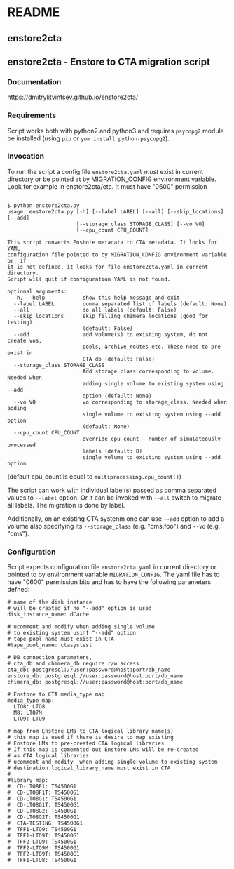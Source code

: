 # README

## enstore2cta

## enstore2cta - Enstore to CTA migration script

### Documentation

https://dmitrylitvintsev.github.io/enstore2cta/

### Requirements

Script works both with python2 and python3 and requires `psycopg2` module be installed (using `pip` or `yum install python-psycopg2`).

### Invocation

To run the script a config file `enstore2cta.yaml` _must_ exist in current directory or be pointed at by MIGRATION\_CONFIG environment variable. Look for example in enstore2cta/etc. It must have "0600" permission

```

$ python enstore2cta.py
usage: enstore2cta.py [-h] [--label LABEL] [--all] [--skip_locations] [--add]
                      [--storage_class STORAGE_CLASS] [--vo VO]
                      [--cpu_count CPU_COUNT]

This script converts Enstore metadata to CTA metadata. It looks for YAML
configuration file pointed to by MIGRATION_CONFIG environment variable or, if
it is not defined, it looks for file enstore2cta.yaml in current directory.
Script will quit if configuration YAML is not found.

optional arguments:
  -h, --help            show this help message and exit
  --label LABEL         comma separated list of labels (default: None)
  --all                 do all labels (default: False)
  --skip_locations      skip filling chimera locations (good for testing)
                        (default: False)
  --add                 add volume(s) to existing system, do not create vos,
                        pools, archive_routes etc. These need to pre-exist in
                        CTA db (default: False)
  --storage_class STORAGE_CLASS
                        Add storage class corresponding to volume. Needed when
                        adding single volume to existing system using --add
                        option (default: None)
  --vo VO               vo corresponding to storage_class. Needed when adding
                        single volume to existing system using --add option
                        (default: None)
  --cpu_count CPU_COUNT
                        override cpu count - number of simulateously processed
                        labels (default: 8)
                        single volume to existing system using --add option
```

(default cpu\_count is equal to `multiprocessing.cpu_count()`)

The script can work with individual label(s) passed as comma separated values to `--label` option. Or it can be invoked with `--all` switch to migrate all labels. The migration is done by label.

Additionally, on an existing CTA systenm one can use `--add` option to add a volume also specifying its `--storage_class` (e.g. "cms.foo") and `--vo` (e.g. "cms").

### Configuration

Script expects configuration file `enstore2cta.yaml` in current directory or pointed to by environment variable `MIGRATION_CONFIG`. The yaml file has to have "0600" permission bits and has to have the following parameters defned:

```
# name of the disk instance
# will be created if no "--add" option is used
disk_instance_name: dCache

# ucomment and modify when adding single volume
# to existing system usinf "--add" option
# tape_pool_name must exist in CTA
#tape_pool_name: ctasystest

# DB connection parameters,
# cta_db and chimera_db require r/w access
cta_db: postgresql://user:password@host:port/db_name
enstore_db: postgresql://user:password@host:port/db_name
chimera_db: postgresql://user:password@host:port/db_name

# Enstore to CTA media_type map.
media_type_map:
  LTO8: LTO8
  M8: LTO7M
  LTO9: LTO9

# map from Enstore LMs to CTA logical library name(s)
# this map is used if there is desire to map existing
# Enstore LMs to pre-created CTA logical libraries
# If this map is comemnted out Enstore LMs will be re-created
# as CTA logical libraries
# ucomment and modify  when adding single volume to existing system
# destination logical_library_name must exist in CTA
#
#library_map:
#  CD-LTO8F1: TS4500G1
#  CD-LTO8F1T: TS4500G1
#  CD-LTO8G1: TS4500G1
#  CD-LTO8G1T: TS4500G1
#  CD-LTO8G2: TS4500G1
#  CD-LTO8G2T: TS4500G1
#  CTA-TESTING: TS4500G1
#  TFF1-LTO9: TS4500G1
#  TFF1-LTO9T: TS4500G1
#  TFF2-LTO9: TS4500G1
#  TFF2-LTO9M: TS4500G1
#  TFF2-LTO9T: TS4500G1
#  TFF1-LTO8: TS4500G1

```
